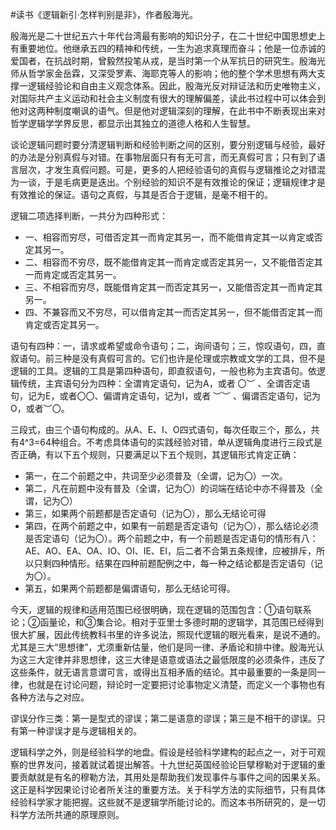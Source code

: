 \#读书《逻辑新引·怎样判别是非》，作者殷海光。

殷海光是二十世纪五六十年代台湾最有影响的知识分子，在二十世纪中国思想史上有重要地位。他继承五四的精神和传统，一生为追求真理而奋斗；他是一位赤诚的爱国者，在抗战时期，曾毅然投笔从戎，是当时第一个从军抗日的研究生。殷海光师从哲学家金岳霖，又深受罗素、海耶克等人的影响；他的整个学术思想有两大支撑一逻辑经验论和自由主义观念体系。因此，殷海光反对辩证法和历史唯物主义，对国际共产主义运动和社会主义制度有很大的理解偏差，读此书过程中可以体会到他对这两种制度嘲讽的语气。但是他对逻辑深刻的理解，在此书中不断表现出来对哲学逻辑学学界反思，都显示出其独立的道德人格和人生智慧。

谈论逻辑问题时要分清逻辑判断和经验判断之间的区别，要分别逻辑与经验，最好的办法是分别真假与对错。在事物层面只有有无可言，而无真假可言；只有到了语言层次，才发生真假问题。可是，更多的人把经验语句的真假与逻辑推论之对错混为一谈，于是毛病更是迭出。个别经验的知识不是有效推论的保证；逻辑规律才是有效推论的保证。语句之真假，与其是否合于逻辑，是毫不相干的。

逻辑二项选择判断，一共分为四种形式：
 - 一、相容而穷尽，可借否定其一而肯定其另一，而不能借肯定其一以肯定或否定其另一。
 - 二、相容而不穷尽，既不能借肯定其一而肯定或否定其另一，又不能借否定其一而肯定或否定其另一。
 - 三、不相容而穷尽，既能借肯定其一而否定其另一，又能借否定其一而肯定其另一。
 - 四、不兼容而又不穷尽，可以借肯定其一而否定其另一，但不能借否定其一而肯定或否定其另一。

语句有四种：一，请求或希望或命令语句；二，询间语句；三，惊叹语句，四，直叙语句。前三种是没有真假可言的。它们也许是伦理或宗教或文学的工具，但不是逻辑的工具。逻辑的工具是第四种语句，即直叙语句，一般也称为主宾语句。依逻辑传统，主宾语句分为四种：全谓肯定语句，记为A，或者 〇︶ 、全谓否定语句，记为E，或者〇〇、偏谓肯定语句，记为I，或者 ︶︶ 、偏谓否定语句，记为O，或者︶〇。

三段式，由三个语句构成的。从A、E、I、O四式语句，每次任取三个，那么，共有4^3=64种组合。不考虑具体语句的实践经验对错，单从逻辑角度进行三段式是否正确，有以下五个规则，只要满足以下五个规则，其逻辑形式肯定正确：
 - 第一，在二个前题之中，共词至少必须普及（全谓，记为〇）一次。
 - 第二，凡在前题中没有普及（全谓，记为〇）的词端在结论中亦不得普及（全谓，记为〇）
 - 第三，如果两个前题都是否定语句（记为〇），那么无结论可得
 - 第四，在两个前题之中，如果有一前题是否定语句（记为〇），那么结论必须是否定语句（记为〇）。两个前题之中，有一个前题是否定语句的情形有八：AE、AO、EA、OA、IO、OI、IE、EI，后二者不合第五条规律，应被排斥，所以只剩四种情形。结果在四种前题配例之中，每一种之结论都是否定语句（记为〇）。
 - 第五，如果两个前题都是偏谓语句，那么无结论可得。

今天，逻辑的规律和适用范围已经很明确，现在逻辑的范围包含：①语句联系论；②函量论，和③集合论。相对于亚里士多德时期的逻辑学，其范围已经得到很大扩展，因此传统教科书里的许多说法，照现代逻辑的眼光看来，是说不通的。尤其是三大“思想律”，尤须重新估量，他们是同一律、矛盾论和排中律。殷海光认为这三大定律并非思想律，这三大律是语意或语法之最低限度的必须条件，违反了这些条件，就无语言意谓可言，或得出互相矛盾的结论。其中最重要的一条是同一律，也就是在讨论问题，辩论时一定要把讨论事物定义清楚，而定义一个事物也有各种方法与之对应。

谬误分作三类：第一是型式的谬误；第二是语意的谬误；第三是不相干的谬误。只有第一种谬误才是与逻辑相关的。

逻辑科学之外，则是经验科学的地盘。假设是经验科学建构的起点之一，对于可观察的世界发问，接着就试着提出解答。十九世纪英国经验论巨擘穆勒对于逻辑的重要贡献就是有名的穆勒方法，其用处是帮助我们发现事件与事件之间的因果关系。这正是科学因果论讨论者所关注的重要方法。关于科学方法的实际细节，只有具体经验科学家才能把握。这些就不是逻辑学所能讨论的。而这本书所研究的，是一切科学方法所共通的原理原则。